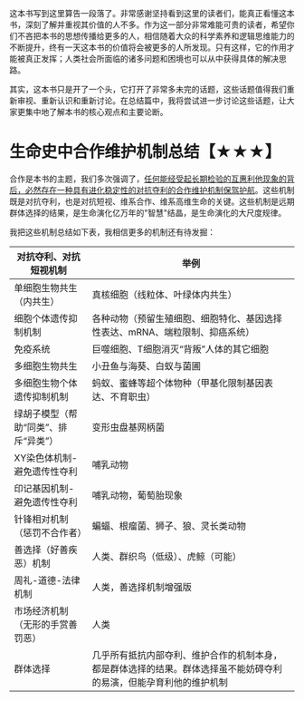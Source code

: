 这本书写到这里算告一段落了。非常感谢坚持看到这里的读者们，能真正看懂这本书，深刻了解并重视其价值的人不多。作为这一部分非常难能可贵的读者，希望你们不吝把本书的思想传播给更多的人，相信随着大众的科学素养和逻辑思维能力的不断提升，终有一天这本书的价值将会被更多的人所发现。只有这样，它的作用才能被真正发挥；人类社会所面临的诸多问题和困境也可以从中获得具体的解决思路。

其实，这本书只是开了一个头，它打开了非常多未完的话题，这些话题值得我们重新审视、重新认识和重新讨论。在总结篇中，我将尝试进一步讨论这些话题，让大家更集中地了解本书的核心观点和主要论断。

# 生命史中合作维护机制总结【★★★】

合作是本书的主题，我们多次强调了，[任何能经受起长期检验的互惠利他现象的背后，必然存在一种具有进化稳定性的对抗夺利的合作维护机制保驾护航]()。这些机制既是对抗夺利，也是对抗短视、维系合作、维系高维生命的关键。这些机制是远期群体选择的结果，是生命演化亿万年的"智慧"结晶，是生命演化的大尺度规律。

我把这些机制总结如下表，我相信更多的机制还有待发掘：

|对抗夺利、对抗短视机制|举例|
|--|--|
|单细胞生物共生（内共生）|真核细胞（线粒体、叶绿体内共生）|
|细胞个体遗传抑制机制|各种动物（预留生殖细胞、细胞特化、基因选择性表达、mRNA、端粒限制、抑癌系统）|
|免疫系统|巨噬细胞、T细胞消灭“背叛”人体的其它细胞|
|多细胞生物共生|小丑鱼与海葵、白蚁与菌圃|
|多细胞生物个体遗传抑制机制|蚂蚁、蜜蜂等超个体物种（甲基化限制基因表达、不育职虫）|
|绿胡子模型（帮助“同类”、排斥“异类”）|变形虫盘基网柄菌|
|XY染色体机制-避免遗传性夺利|哺乳动物|
|印记基因机制-避免遗传性夺利|哺乳动物，葡萄胎现象|
|针锋相对机制（惩罚不合作者）|蝙蝠、根瘤菌、狮子、狼、灵长类动物|
|善选择（好善疾恶）机制|人类、群织鸟（低级）、虎鲸（可能）|
|周礼-道德-法律机制|人类，善选择机制增强版|
|市场经济机制（无形的手赏善罚恶）|人类|
|群体选择|几乎所有抵抗内部夺利、维护合作的机制本身，都是群体选择的结果。群体选择虽不能妨碍夺利的易演，但能孕育利他的维护机制| 


